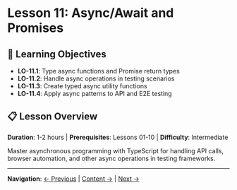 # Lesson 11: Async/Await and Promises

## 🎯 Learning Objectives
- **LO-11.1**: Type async functions and Promise return types
- **LO-11.2**: Handle async operations in testing scenarios
- **LO-11.3**: Create typed async utility functions
- **LO-11.4**: Apply async patterns to API and E2E testing

## 📋 Lesson Overview
**Duration**: 1-2 hours | **Prerequisites**: Lessons 01-10 | **Difficulty**: Intermediate

Master asynchronous programming with TypeScript for handling API calls, browser automation, and other async operations in testing frameworks.

---
**Navigation**: [← Previous](../lesson-10-modules-and-namespaces/README.md) | [Content →](content.md) | [Next →](../lesson-12-typescript-for-api-testing/README.md)